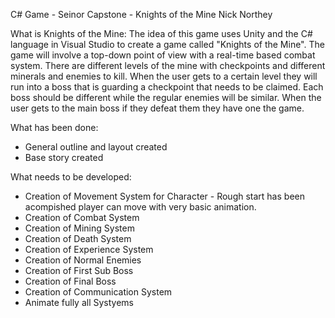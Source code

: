 C# Game - Seinor Capstone - Knights of the Mine 
Nick Northey

What is Knights of the Mine:
The idea of this game uses Unity and the C# language in Visual Studio to create a game called "Knights of the Mine". The game will involve a top-down point of view with a real-time based combat system. There are different levels of the mine with checkpoints and different minerals and enemies to kill. When the user gets to a certain level they will run into a boss that is guarding a checkpoint that needs to be claimed. Each boss should be different while the regular enemies will be similar. When the user gets to the main boss if they defeat them they have one the game.

What has been done:
- General outline and layout created
- Base story created

What needs to be developed:
- Creation of Movement System for Character - Rough start has been acompished player can move with very basic animation.
- Creation of Combat System
- Creation of Mining System
- Creation of Death System
- Creation of Experience System
- Creation of Normal Enemies
- Creation of First Sub Boss
- Creation of Final Boss
- Creation of Communication System
- Animate fully all Systyems
